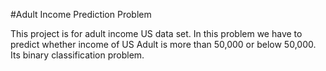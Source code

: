 #Adult Income Prediction  Problem<br>

This project  is for adult income US data set. In this problem we have to predict whether income of US Adult is more than 50,000 or below 50,000. Its binary classification problem.

